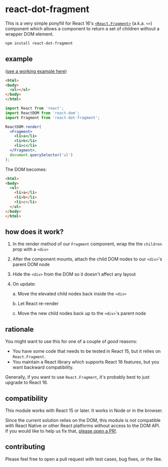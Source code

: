# react-dot-fragment

This is a very simple ponyfill for React 16's [`<React.Fragment>`](https://reactjs.org/docs/fragments.html) (a.k.a. `<>`) component which allows a component to return a set of children without a wrapper DOM element.

```bash
npm install react-dot-fragment
```

## example

([see a working example here](https://benwiley4000.github.io/react-dot-fragment/))

```html
<html>
<body>
  <ul></ul>
</body>
</html>
```

```jsx
import React from 'react';
import ReactDOM from 'react-dom';
import Fragment from 'react-dot-fragment';

ReactDOM.render(
  <Fragment>
    <li>a</li>
    <li>b</li>
    <li>c</li>
  </Fragment>,
  document.querySelector('ul')
);
```

The DOM becomes:
```html
<html>
<body>
  <ul>
    <li>a</li>
    <li>b</li>
    <li>c</li>
  </ul>
</body>
</html>
```

## how does it work?

1. In the render method of our `Fragment` component, wrap the the `children` prop with a `<div>`
2. After the component mounts, attach the child DOM nodes to our `<div>`'s parent DOM node
3. Hide the `<div>` from the DOM so it doesn't affect any layout
3. On update:

    a. Move the elevated child nodes back inside the `<div>`

    b. Let React re-render

    c. Move the new child nodes back up to the `<div>`'s parent node

## rationale

You might want to use this for one of a couple of *good* reasons:
* You have some code that needs to be tested in React 15, but it relies on `React.Fragment`.
* You maintain a React library which supports React 16 features, but you want backward compatibility.

Generally, if you want to use `React.Fragment`, it's probably best to just upgrade to React 16.

## compatibility

This module works with React 15 or later. It works in Node or in the browser.

Since the current solution relies on the DOM, this module is *not* compatible with React Native or other React platforms without access to the DOM API. If you would like to help us fix that, [please open a PR!](https://github.com/benwiley4000/react-dot-fragment/issues/3).

## contributing

Please feel free to open a pull request with test cases, bug fixes, or the like.

